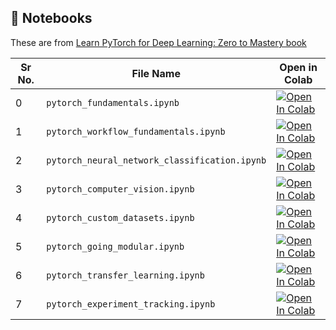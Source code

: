 ## 🔗 Notebooks

These are from [Learn PyTorch for Deep Learning: Zero to Mastery book](https://www.learnpytorch.io/)

| Sr No. | File Name         | Open in Colab |
|--------|-------------------|---------------|
| 0      | `pytorch_fundamentals.ipynb`   | [![Open In Colab](https://colab.research.google.com/assets/colab-badge.svg)](https://colab.research.google.com/drive/1nCYOuH-TKIi_9vx7iw5xaGBXCACvmuM7?usp=drive_link) |
| 1      | `pytorch_workflow_fundamentals.ipynb`   | [![Open In Colab](https://colab.research.google.com/assets/colab-badge.svg)](https://colab.research.google.com/drive/1FzS5bO2HWSprwsRnBTx3KhYN0L6ykLLi?usp=sharing) |
| 2      | `pytorch_neural_network_classification.ipynb`   | [![Open In Colab](https://colab.research.google.com/assets/colab-badge.svg)](https://colab.research.google.com/drive/1418dOCmM7pd8scsMWDaZYeItMpHYfEuq?usp=drive_link) |
| 3      | `pytorch_computer_vision.ipynb`   | [![Open In Colab](https://colab.research.google.com/assets/colab-badge.svg)](https://colab.research.google.com/drive/1Xg28CfktDw8PRIYiaa2EPcWWJu8oJrp2?usp=sharing) |
| 4      | `pytorch_custom_datasets.ipynb`   | [![Open In Colab](https://colab.research.google.com/assets/colab-badge.svg)](https://colab.research.google.com/drive/1Nkui6B6tEyhD7bJK9jGanm_Xu5igM4pR?usp=sharing) |
| 5      | `pytorch_going_modular.ipynb`   | [![Open In Colab](https://colab.research.google.com/assets/colab-badge.svg)](https://colab.research.google.com/drive/1fHV2UxyymSXvYuwYwdv222-fc3EgUMFc?usp=sharing) |
| 6      | `pytorch_transfer_learning.ipynb`   | [![Open In Colab](https://colab.research.google.com/assets/colab-badge.svg)](https://drive.google.com/file/d/1uZ9NbTXtfqWwrQJfd__whetSqXrG6B75/view?usp=sharing) |
| 7      | `pytorch_experiment_tracking.ipynb`   | [![Open In Colab](https://colab.research.google.com/assets/colab-badge.svg)](https://drive.google.com/file/d/1ib3kst_c6a9ibr8JsHp7y7XBdAv_jNsk/view?usp=sharing) |









